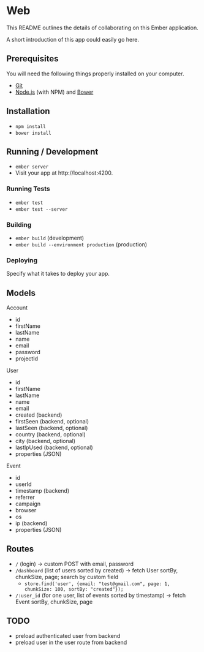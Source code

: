 # Web

This README outlines the details of collaborating on this Ember application.

A short introduction of this app could easily go here.

## Prerequisites

You will need the following things properly installed on your computer.

* [Git](http://git-scm.com/)
* [Node.js](http://nodejs.org/) (with NPM) and [Bower](http://bower.io/)

## Installation

* `npm install`
* `bower install`

## Running / Development

* `ember server`
* Visit your app at http://localhost:4200.

### Running Tests

* `ember test`
* `ember test --server`

### Building

* `ember build` (development)
* `ember build --environment production` (production)

### Deploying

Specify what it takes to deploy your app.

## Models

Account
 * id
 * firstName
 * lastName
 * name
 * email
 * password
 * projectId

User
 * id
 * firstName
 * lastName
 * name
 * email
 * created (backend)
 * firstSeen (backend, optional)
 * lastSeen (backend, optional)
 * country (backend, optional)
 * city (backend, optional)
 * lastIpUsed (backend, optional)
 * properties (JSON)

Event
 * id
 * userId
 * timestamp (backend)
 * referrer
 * campaign
 * browser
 * os
 * ip (backend)
 * properties (JSON)

## Routes

 * `/` (login) -> custom POST with email, password
 * `/dashboard` (list of users sorted by created) -> fetch User sortBy, chunkSize, page; search by custom field
    * `store.find('user', {email: "test@gmail.com", page: 1, chunkSize: 100, sortBy: "created"});`
 * `/:user_id` (for one user, list of events sorted by timestamp) -> fetch Event sortBy, chunkSize, page

## TODO

 * preload authenticated user from backend
 * preload user in the user route from backend
